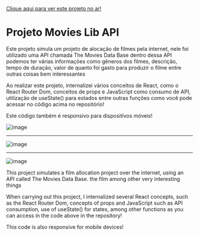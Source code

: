 <a href="https://movies-lib-react-pi.vercel.app/">Clique aqui para ver este projeto no ar!</a> 

<h1>Projeto Movies Lib API</h1>

<p>Este projeto simula um projeto de alocação de filmes pela internet, nele foi utilizado uma API chamada The Movies Data Base dentro dessa API podemos ter várias informações como gêneros dos filmes, descrição, tempo de duração, valor de quanto foi gasto para produzir o filme entre outras coisas bem interessantes </p>
<p>Ao realizar este projeto, internalizei vários conceitos de React, como o React Router Dom, conceitos de props e JavaScript como consumo de API, utilização de useState() para estados entre outras funções como você pode acessar no código acima no repositório!</p>
<p>Este código também é responsivo para dispositívos móveis!</p>


![image](https://github.com/DevGustavoGantois/MoviesLib_REACT/assets/123424700/0db3406c-4dc5-41fd-a57f-d9caec730855)

-----------------------------------------------------------------------------------------------------------------

![image](https://github.com/DevGustavoGantois/MoviesLib_REACT/assets/123424700/ffa4e564-9399-44e5-96bc-866eb6e86fb9)

--------------------------------------------------------------------------------------------------------------

![image](https://github.com/DevGustavoGantois/MoviesLib_REACT/assets/123424700/7afff390-10b7-439e-a786-5cd09be2f962)


<p>This project simulates a film allocation project over the internet, using an API called The Movies Data Base. the film among other very interesting things </p>
<p>When carrying out this project, I internalized several React concepts, such as the React Router Dom, concepts of props and JavaScript such as API consumption, use of useState() for states, among other functions as you can access in the code above in the repository! </p>
<p>This code is also responsive for mobile devices!</p>
